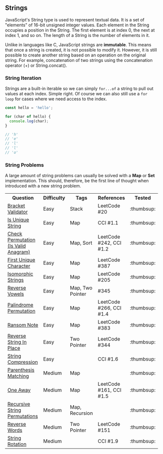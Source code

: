 
## Strings

JavaScript's String type is used to represent textual data. It is a set of "elements" of 16-bit unsigned integer values. Each element in the String occupies a position in the String. The first element is at index 0, the next at index 1, and so on. The length of a String is the number of elements in it.

Unlike in languages like C, JavaScript strings are **immutable**. This means that once a string is created, it is not possible to modify it. However, it is still possible to create another string based on an operation on the original string. For example, concatenation of two strings using the concatenation operator (+) or String.concat().

### String Iteration

Strings are a built-in iterable so we can simply `for...of` a string to pull out values at each index. Simple right. Of course we can also still use a `for loop` for cases where we need access to the index.

```javascript
const hello = 'hello';

for (char of hello) {
  console.log(char);
}

// 'h'
// 'e'
// 'l'
// 'l'
// 'o'
```

### String Problems

A large amount of string problems can usually be solved with a **Map** or **Set** implementation. This should, therefore, be the first line of thought when introduced with a new string problem.

<table>
  <!-- header -->
  <tr>
    <th>Question</th>
    <th>Difficulty</th>
    <th>Tags</th>
    <th>References</th>
    <th>Tested</th>
  </tr>

  <!-- entries -->
  <tr>
    <td><a href="../questions/bracket_validator/bracket_validator.js">Bracket Validator</a></td>
    <td>Easy</td>
    <td>Stack</td>
    <td>LeetCode #20</td>
    <td>:thumbsup:</td>
  </tr>

  <tr>
    <td><a href="../questions/is_unique/is_unique.js">Is Unique String</a></td>
    <td>Easy</td>
    <td>Map</td>
    <td>CCI #1.1</td>
    <td>:thumbsup:</td>
  </tr>

  <tr>
    <td><a href="../questions/check_permutation/check_permutation.js">Check Permutation (Is Valid Anagram)</a></td>
    <td>Easy</td>
    <td>Map, Sort</td>
    <td>LeetCode #242, CCI #1.2</td>
    <td>:thumbsup:</td>
  </tr>

  <tr>
    <td><a href="../questions/first_unique_character/first_unique_character.js">First Unique Character</a></td>
    <td>Easy</td>
    <td>Map</td>
    <td>LeetCode #387</td>
    <td>:thumbsup:</td>
  </tr>

  <tr>
    <td><a href="../questions/isomorphic_strings/isomorphic_strings.js">Isomorphic Strings</a></td>
    <td>Easy</td>
    <td>Map</td>
    <td>LeetCode #205</td>
    <td>:thumbsup:</td>
  </tr>

  <tr>
    <td><a href="../questions/reverse_vowels/reverse_vowels.js">Reverse Vowels</a></td>
    <td>Easy</td>
    <td>Map, Two Pointer</td>
    <td>#345</td>
    <td>:thumbsup:</td>
  </tr>

  <tr>
    <td><a href="../questions/palindrome_permutation/palindrome_permutation.js">Palindrome Permutation</a></td>
    <td>Easy</td>
    <td>Map</td>
    <td>LeetCode #266, CCI #1.4</td>
    <td>:thumbsup:</td>
  </tr>

  <tr>
    <td><a href="../questions/ransom_note/ransom_note.js">Ransom Note</a></td>
    <td>Easy</td>
    <td>Map</td>
    <td>LeetCode #383</td>
    <td>:thumbsup:</td>
  </tr>

  <tr>
    <td><a href="../questions/reverse_string_in_place/reverse_string_in_place.js">Reverse String In Place</a></td>
    <td>Easy</td>
    <td>Two Pointer</td>
    <td>LeetCode #344</td>
    <td>:thumbsup:</td>
  </tr>

  <tr>
    <td><a href="../questions/string_compression/string_compression.js">String Compression</a></td>
    <td>Easy</td>
    <td></td>
    <td>CCI #1.6</td>
    <td>:thumbsup:</td>
  </tr>

  <tr>
    <td><a href="../questions/parenthesis_matching/parenthesis_matching.js">Parenthesis Matching</a></td>
    <td>Medium</td>
    <td>Map</td>
    <td></td>
    <td>:thumbsup:</td>
  </tr>

  <tr>
    <td><a href="../questions/one_away/one_away.js">One Away</a></td>
    <td>Medium</td>
    <td>Map</td>
    <td>LeetCode #161, CCI #1.5</td>
    <td>:thumbsup:</td>
  </tr>

  <tr>
    <td><a href="../questions/recursive_string_permutations/recursive_string_permutations.js">Recursive String Permutations</a></td>
    <td>Medium</td>
    <td>Map, Recursion</td>
    <td></td>
    <td>:thumbsup:</td>
  </tr>

  <tr>
    <td><a href="../questions/reverse_words/reverse_words.js">Reverse Words</a></td>
    <td>Medium</td>
    <td>Two Pointer</td>
    <td>LeetCode #151</td>
    <td>:thumbsup:</td>
  </tr>

  <tr>
    <td><a href="../questions/string_rotation/string_rotation.js">String Rotation</a></td>
    <td>Medium</td>
    <td></td>
    <td>CCI #1.9</td>
    <td>:thumbsup:</td>
  </tr>

</table>
